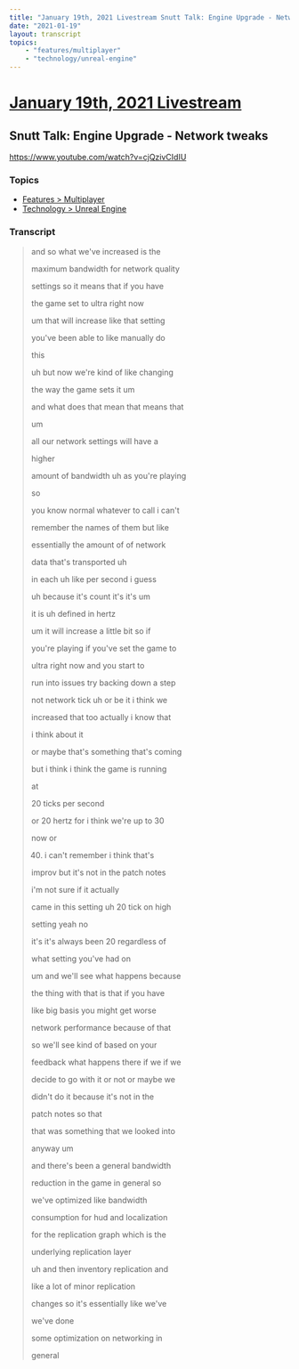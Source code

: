 ```yaml
---
title: "January 19th, 2021 Livestream Snutt Talk: Engine Upgrade - Network tweaks"
date: "2021-01-19"
layout: transcript
topics:
    - "features/multiplayer"
    - "technology/unreal-engine"
---
```

# [January 19th, 2021 Livestream](../2021-01-19.md)
## Snutt Talk: Engine Upgrade - Network tweaks
https://www.youtube.com/watch?v=cjQzivCIdIU

### Topics
* [Features > Multiplayer](../topics/features/multiplayer.md)
* [Technology > Unreal Engine](../topics/technology/unreal-engine.md)

### Transcript

> and so what we've increased is the
>
> maximum bandwidth for network quality
>
> settings so it means that if you have
>
> the game set to ultra right now
>
> um that will increase like that setting
>
> you've been able to like manually do
>
> this
>
> uh but now we're kind of like changing
>
> the way the game sets it um
>
> and what does that mean that means that
>
> um
>
> all our network settings will have a
>
> higher
>
> amount of bandwidth uh as you're playing
>
> so
>
> you know normal whatever to call i can't
>
> remember the names of them but like
>
> essentially the amount of of network
>
> data that's transported uh
>
> in each uh like per second i guess
>
> uh because it's count it's it's um
>
> it is uh defined in hertz
>
> um it will increase a little bit so if
>
> you're playing if you've set the game to
>
> ultra right now and you start to
>
> run into issues try backing down a step
>
> not network tick uh or be it i think we
>
> increased that too actually i know that
>
> i think about it
>
> or maybe that's something that's coming
>
> but i think i think the game is running
>
> at
>
> 20 ticks per second
>
> or 20 hertz for i think we're up to 30
>
> now or
>
> 40. i can't remember i think that's
>
> improv but it's not in the patch notes
>
> i'm not sure if it actually
>
> came in this setting uh 20 tick on high
>
> setting yeah no
>
> it's it's always been 20 regardless of
>
> what setting you've had on
>
> um and we'll see what happens because
>
> the thing with that is that if you have
>
> like big basis you might get worse
>
> network performance because of that
>
> so we'll see kind of based on your
>
> feedback what happens there if we if we
>
> decide to go with it or not or maybe we
>
> didn't do it because it's not in the
>
> patch notes so that
>
> that was something that we looked into
>
> anyway um
>
> and there's been a general bandwidth
>
> reduction in the game in general so
>
> we've optimized like bandwidth
>
> consumption for hud and localization
>
> for the replication graph which is the
>
> underlying replication layer
>
> uh and then inventory replication and
>
> like a lot of minor replication
>
> changes so it's essentially like we've
>
> we've done
>
> some optimization on networking in
>
> general
>
